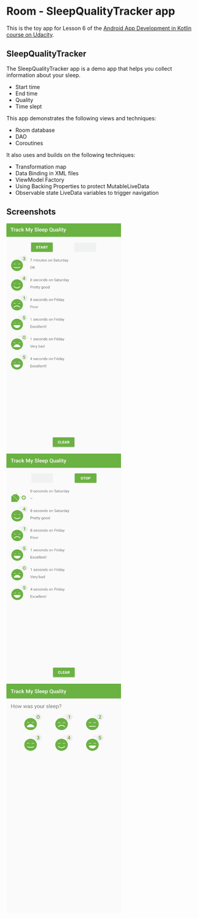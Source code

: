 # Room - SleepQualityTracker app

This is the toy app for Lesson 6 of the [Android App Development in Kotlin course on Udacity](https://www.udacity.com/course/???).

## SleepQualityTracker

The SleepQualityTracker app is a demo app that helps you collect information about your sleep. 
* Start time
* End time
* Quality
* Time slept

This app demonstrates the following views and techniques:
* Room database
* DAO
* Coroutines

It also uses and builds on the following techniques:
* Transformation map
* Data Binding in XML files
* ViewModel Factory
* Using Backing Properties to protect MutableLiveData
* Observable state LiveData variables to trigger navigation

## Screenshots

<img src="screenshots/sleep_quality_tracker_stop.jpg" width="300" height="600" /> <img src="screenshots/sleep_quality_tracker_start.jpg" width="300" height="600" />
<img src="screenshots/sleep_quality_tracker_quality.jpg" width="300" height="600" /> 
